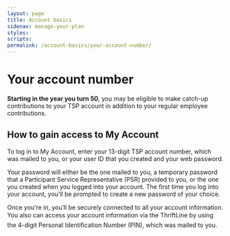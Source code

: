 ```yaml
---
layout: page
title: Account basics
sidenav: manage-your-plan
styles:
scripts:
permalink: /account-basics/your-account-number/
---
```


# Your account number

**Starting in the year you turn 50**, you may be eligible to make catch-up contributions to your TSP account in addition to your regular employee
contributions.

## How to gain access to My Account

To log in to My Account, enter your 13-digit TSP account number, which was
mailed to you, or your user ID that you created and your web password.

Your password will either be the one mailed to you, a temporary password that a Participant Service Representative (PSR) provided to you, or the one
you created when you logged into your account. The first time you log into your account, you’ll be prompted to create a new password of your choice.

Once you’re in, you’ll be securely connected to all your account information. You also can access your account information via the ThriftLine by using the
4-digit Personal Identification Number (PIN), which was mailed to you.

